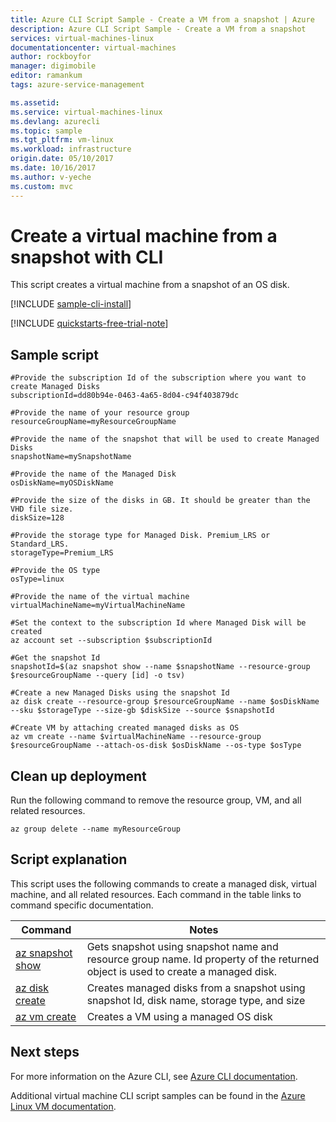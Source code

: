 ```yaml
---
title: Azure CLI Script Sample - Create a VM from a snapshot | Azure
description: Azure CLI Script Sample - Create a VM from a snapshot
services: virtual-machines-linux
documentationcenter: virtual-machines
author: rockboyfor
manager: digimobile
editor: ramankum
tags: azure-service-management

ms.assetid:
ms.service: virtual-machines-linux
ms.devlang: azurecli
ms.topic: sample
ms.tgt_pltfrm: vm-linux
ms.workload: infrastructure
origin.date: 05/10/2017
ms.date: 10/16/2017
ms.author: v-yeche
ms.custom: mvc
---
```


# Create a virtual machine from a snapshot with CLI

This script creates a virtual machine from a snapshot of an OS disk.

[!INCLUDE [sample-cli-install](../../../includes/sample-cli-install.md)]

[!INCLUDE [quickstarts-free-trial-note](../../../includes/quickstarts-free-trial-note.md)]

## Sample script

```azurecli
#Provide the subscription Id of the subscription where you want to create Managed Disks
subscriptionId=dd80b94e-0463-4a65-8d04-c94f403879dc

#Provide the name of your resource group
resourceGroupName=myResourceGroupName

#Provide the name of the snapshot that will be used to create Managed Disks
snapshotName=mySnapshotName

#Provide the name of the Managed Disk
osDiskName=myOSDiskName

#Provide the size of the disks in GB. It should be greater than the VHD file size.
diskSize=128

#Provide the storage type for Managed Disk. Premium_LRS or Standard_LRS.
storageType=Premium_LRS

#Provide the OS type
osType=linux

#Provide the name of the virtual machine
virtualMachineName=myVirtualMachineName

#Set the context to the subscription Id where Managed Disk will be created
az account set --subscription $subscriptionId

#Get the snapshot Id 
snapshotId=$(az snapshot show --name $snapshotName --resource-group $resourceGroupName --query [id] -o tsv)

#Create a new Managed Disks using the snapshot Id
az disk create --resource-group $resourceGroupName --name $osDiskName --sku $storageType --size-gb $diskSize --source $snapshotId 

#Create VM by attaching created managed disks as OS
az vm create --name $virtualMachineName --resource-group $resourceGroupName --attach-os-disk $osDiskName --os-type $osType

```

## Clean up deployment 

Run the following command to remove the resource group, VM, and all related resources.

```azurecli 
az group delete --name myResourceGroup
```

## Script explanation

This script uses the following commands to create a managed disk, virtual machine, and all related resources. Each command in the table links to command specific documentation.

| Command | Notes |
|---|---|
| [az snapshot show](https://docs.microsoft.com/cli/azure/snapshot#az_snapshot_show) | Gets snapshot using snapshot name and resource group name. Id property of the returned object is used to create a managed disk.  |
| [az disk create](https://docs.microsoft.com/cli/azure/disk#az_disk_create) | Creates managed disks from a snapshot using snapshot Id, disk name, storage type, and size  |
| [az vm create](https://docs.microsoft.com/cli/azure/vm#az_vm_create) | Creates a VM using a managed OS disk |

## Next steps

For more information on the Azure CLI, see [Azure CLI documentation](https://docs.microsoft.com/cli/azure/overview).

Additional virtual machine CLI script samples can be found in the [Azure Linux VM documentation](../linux/cli-samples.md?toc=%2fvirtual-machines%2flinux%2ftoc.json).

<!--Update_Description: update link-->